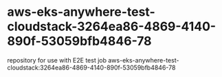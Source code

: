 # aws-eks-anywhere-test-cloudstack-3264ea86-4869-4140-890f-53059bfb4846-78
repository for use with E2E test job aws-eks-anywhere-test-cloudstack:3264ea86-4869-4140-890f-53059bfb4846-78
